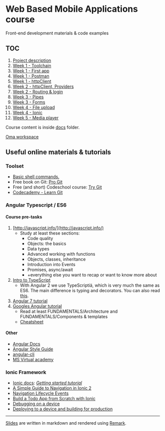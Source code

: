 # Web Based Mobile Applications course

Front-end development materials & code examples

## TOC

1. [Project description](docs/project.md)
1. [Week 1 - Toolchain](docs/w1-toolchain.md)
1. [Week 1 - First app](docs/w1-first-app.md)
1. [Week 1 - Postman](docs/w1-postman.md)
1. [Week 1 - httpClient](docs/w1-http.md)
1. [Week 2 - httpClient, Providers](docs/w2-providers.md)
1. [Week 2 - Routing & login](docs/w3-login.md)
1. [Week 3 - Pipes](docs/w3-pipe.md)
1. [Week 3 - Forms](docs/w3-forms.md)
1. [Week 4 - File upload](docs/w4-upload.md)
1. [Week 4 - Ionic](docs/w4-ionic.md)
1. [Week 5 - Media player](docs/w4-player.md)

Course content is inside [docs](docs/) folder.

[Oma workspace](https://oma.metropolia.fi/tyotilat?p_p_id=WorkspacePortlet_WAR_workspaceportlet&p_p_lifecycle=0&p_p_state=normal&p_p_mode=view&p_p_col_id=column-1&p_p_col_count=1&_WorkspacePortlet_WAR_workspaceportlet_struts.portlet.action=%2Fworkspace%2Findex&_WorkspacePortlet_WAR_workspaceportlet_struts.portlet.mode=view&workspace.id=340011874)

## Useful online materials & tutorials

### Toolset

- [Basic shell commands.](https://www-xray.ast.cam.ac.uk/~jss/lecture/computing/notes/out/commands_basic/)
- Free book on Git: [Pro Git](http://git-scm.com/book/en/v2)
- Free (and short) Codeschool course: [Try Git](https://www.codeschool.com/courses/try-git)
- [Codecademy - Learn Git](https://www.codecademy.com/learn/learn-git)

### Angular Typescript / ES6

#### Course pre-tasks

1. [http://javascript.info/](http://javascript.info/)
    - Study at least these sections:
        - Code quality
        - Objects: the basics
        - Data types
        - Advanced working with functions
        - Objects, classes, inheritance
        - Introduction into Events
        - Promises, async/await
        - +everything else you want to recap or want to know more about
1. [Intro to TypeScript](https://www.youtube.com/watch?v=fm2m0ddOAaU)
    - With Angular 2 we use TypeScriptiä, which is very much the same as ES6\. The main difference is typing and decorators. You can also read [this](https://www.excella.com/insights/typescript-vs-es6-vs-es2015).
1. [Angular 7 tutorial](https://www.youtube.com/watch?v=5wtnKulcquA)
1. [Googles Angular tutorial](https://angular.io/tutorial)
    - Read at least FUNDAMENTALS/Architecture and FUNDAMENTALS/Components & templates
    - [Cheatsheet](https://angular.io/guide/cheatsheet)

#### Other

- [Angular Docs](https://angular.io/docs/ts/latest/)
- [Angular Style Guide](https://angular.io/styleguide)
- [angular-cli](https://github.com/angular/angular-cli#installation)
- [MS Virtual academy](https://mva.microsoft.com/en-US/training-courses/introduction-to-angular-20-16540)

### Ionic Framework

- [Ionic docs](https://ionicframework.com/docs/): _[Getting started tutorial](https://ionicframework.com/docs/intro/tutorial/)_
- [A Simple Guide to Navigation in Ionic 2](https://www.joshmorony.com/a-simple-guide-to-navigation-in-ionic-2/)
- [Navigation Lifecycle Events](https://blog.ionicframework.com/navigating-lifecycle-events/)
- [Build a Todo App from Scratch with Ionic](https://www.joshmorony.com/build-a-todo-app-from-scratch-with-ionic-2-video-tutorial/)
- [Debugging on a device](https://medium.com/@leetheguy/the-best-way-to-debug-an-ionic-app-on-a-device-79833bef5d1d)
- [Deploying to a device and building for production](https://ionicframework.com/docs/intro/deploying/)

---

[Slides](https://mattpe.github.io/wbma/) are written in markdown and rendered using [Remark](https://github.com/gnab/remark/wiki).
